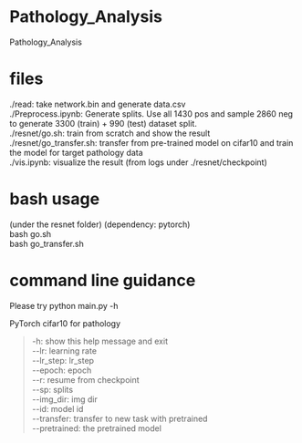 # Pathology_Analysis
Pathology_Analysis

# files
./read: take network.bin and generate data.csv  
./Preprocess.ipynb: Generate splits. Use all 1430 pos and sample 2860 neg to generate 3300 (train) + 990 (test) dataset split.  
./resnet/go.sh: train from scratch and show the result  
./resnet/go_transfer.sh: transfer from pre-trained model on cifar10 and train the model for target pathology data  
./vis.ipynb: visualize the result (from logs under ./resnet/checkpoint)

# bash usage 
(under the resnet folder) (dependency: pytorch)  
bash go.sh  
bash go_transfer.sh  

# command line guidance
Please try python main.py -h  

PyTorch cifar10 for pathology  

>  -h:            show this help message and exit  
>  --lr:               learning rate  
>  --lr_step:             lr_step  
>  --epoch:         epoch  
>  --r:          resume from checkpoint  
>  --sp:               splits  
>  --img_dir:             img dir  
>  --id:               model id  
>  --transfer:          transfer to new task with pretrained  
>  --pretrained:         the pretrained model  


